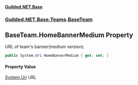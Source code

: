 #### [Guilded.NET.Base](Guilded_NET_Base.md 'Guilded.NET.Base')
### [Guilded.NET.Base.Teams](Guilded_NET_Base.md#Guilded_NET_Base_Teams 'Guilded.NET.Base.Teams').[BaseTeam](BaseTeam.md 'Guilded.NET.Base.Teams.BaseTeam')
## BaseTeam.HomeBannerMedium Property
URL of team's banner(medium version).  
```csharp
public System.Uri HomeBannerMedium { get; set; }
```
#### Property Value
[System.Uri](https://docs.microsoft.com/en-us/dotnet/api/System.Uri 'System.Uri')
URL
